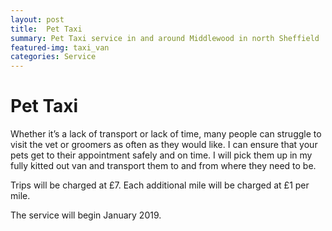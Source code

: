 ```yaml
---
layout: post
title:  Pet Taxi
summary: Pet Taxi service in and around Middlewood in north Sheffield
featured-img: taxi_van
categories: Service
---
```


# Pet Taxi

Whether it’s a lack of transport or lack of time, many people can struggle to visit the vet or groomers as often as they would like. I can ensure that your pets get to their appointment safely and on time. I will pick them up in my fully kitted out van and transport them to and from where they need to be.

Trips will be charged at £7. Each additional mile will be charged at £1 per mile.

The service will begin January 2019.
